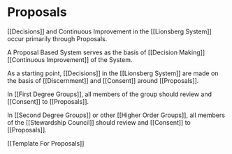 # Proposals

[[Decisions]] and Continuous Improvement in the [[Lionsberg System]] occur primarily through Proposals. 

A Proposal Based System serves as the basis of [[Decision Making]]  [[Continuous Improvement]] of the System. 

As a starting point, [[Decisions]] in the [[Lionsberg System]] are made on the basis of [[Discernment]] and [[Consent]] around [[Proposals]]. 

In [[First Degree Groups]], all members of the group should review and [[Consent]] to [[Proposals]]. 

In [[Second Degree Groups]] or other [[Higher Order Groups]], all members of the [[Stewardship Council]] should review and [[Consent]] to [[Proposals]].  

[[Template For Proposals]]  